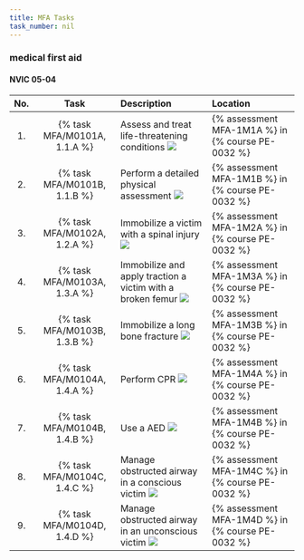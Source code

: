 ```yaml
---
title: MFA Tasks
task_number: nil
---
```



### medical first aid

#### NVIC 05-04

| No.   | Task | Description | Location |
|:-----:|:----:|:------------|:-------|
| 1. | {% task MFA/M0101A, 1.1.A %} | Assess and treat life-threatening conditions ![]({{site.baseurl}}/assets/images/new.jpg)  | {% assessment MFA-1M1A %} in {% course PE-0032 %} |
| 2. | {% task MFA/M0101B, 1.1.B %} | Perform a detailed physical assessment ![]({{site.baseurl}}/assets/images/new.jpg)  | {% assessment MFA-1M1B %} in {% course PE-0032 %} |
| 3. | {% task MFA/M0102A, 1.2.A %} | Immobilize a victim with a spinal injury ![]({{site.baseurl}}/assets/images/new.jpg)  | {% assessment MFA-1M2A %} in {% course PE-0032 %} |
| 4. | {% task MFA/M0103A, 1.3.A %} | Immobilize and apply traction a victim with a broken femur ![]({{site.baseurl}}/assets/images/new.jpg)  | {% assessment MFA-1M3A %} in {% course PE-0032 %} |
| 5. | {% task MFA/M0103B, 1.3.B %} | Immobilize a long bone fracture ![]({{site.baseurl}}/assets/images/new.jpg)  | {% assessment MFA-1M3B %} in {% course PE-0032 %} |
| 6. | {% task MFA/M0104A, 1.4.A %} | Perform CPR ![]({{site.baseurl}}/assets/images/new.jpg)  | {% assessment MFA-1M4A %} in {% course PE-0032 %} |
| 7. | {% task MFA/M0104B, 1.4.B %} | Use a AED ![]({{site.baseurl}}/assets/images/new.jpg)  | {% assessment MFA-1M4B %} in {% course PE-0032 %} |
| 8. | {% task MFA/M0104C, 1.4.C %} | Manage obstructed airway in a conscious victim ![]({{site.baseurl}}/assets/images/new.jpg)  | {% assessment MFA-1M4C %} in {% course PE-0032 %} |
| 9. | {% task MFA/M0104D, 1.4.D %} | Manage obstructed airway in an unconscious victim ![]({{site.baseurl}}/assets/images/new.jpg)  | {% assessment MFA-1M4D %} in {% course PE-0032 %} |
